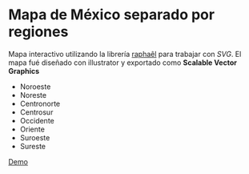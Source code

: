 # Mapa de México separado por regiones

Mapa interactivo utilizando la librería [raphaêl](http://raphaeljs.com/) para trabajar con *SVG*. El mapa fué diseñado con illustrator y exportado como **Scalable Vector Graphics**

* Noroeste
* Noreste
* Centronorte
* Centrosur
* Occidente
* Oriente
* Suroeste
* Sureste

[Demo](http://ivnfco.x10.mx/map/)


